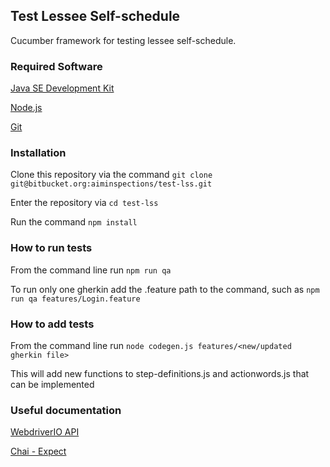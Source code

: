 ## Test Lessee Self-schedule ##
Cucumber framework for testing lessee self-schedule.

### Required Software ###

[Java SE Development Kit](http://www.oracle.com/technetwork/java/javase/downloads/jdk8-downloads-2133151.html)

[Node.js](https://nodejs.org/en/download/)

[Git](https://git-scm.com/downloads)

### Installation ###

Clone this repository via the command `git clone git@bitbucket.org:aiminspections/test-lss.git`

Enter the repository via `cd test-lss`

Run the command `npm install`

### How to run tests ###

From the command line run `npm run qa`

To run only one gherkin add the .feature path to the command, such as `npm run qa features/Login.feature`

### How to add tests ###

From the command line run `node codegen.js features/<new/updated gherkin file>`

This will add new functions to step-definitions.js and actionwords.js that can be implemented

### Useful documentation ###
[WebdriverIO API](http://webdriver.io/api.html)

[Chai - Expect](http://chaijs.com/api/bdd/)